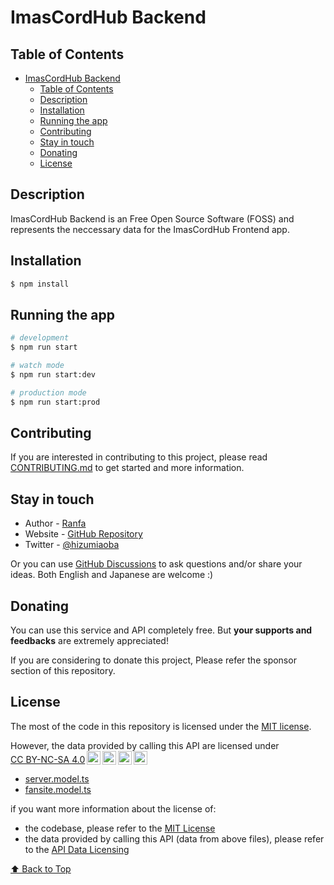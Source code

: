 # ImasCordHub Backend

## Table of Contents
- [ImasCordHub Backend](#imascordhub-backend)
  - [Table of Contents](#table-of-contents)
  - [Description](#description)
  - [Installation](#installation)
  - [Running the app](#running-the-app)
  - [Contributing](#contributing)
  - [Stay in touch](#stay-in-touch)
  - [Donating](#donating)
  - [License](#license)


## Description

ImasCordHub Backend is an Free Open Source Software (FOSS) and represents the neccessary data for the ImasCordHub Frontend app. 

## Installation

```bash
$ npm install
```

## Running the app

```bash
# development
$ npm run start

# watch mode
$ npm run start:dev

# production mode
$ npm run start:prod
```

## Contributing

If you are interested in contributing to this project, please read [CONTRIBUTING.md](doc/CONTRIBUTING.md) to get started and more information.

## Stay in touch

- Author - [Ranfa](https://hizumiaoba.github.io/Personal-pages/)
- Website - [GitHub Repository](https://github.com/Secret-Society-Braid/imas-cord-hub-backend)
- Twitter - [@hizumiaoba](https://twitter.com/hizumiaoba)

Or you can use [GitHub Discussions](https://github.com/Secret-Society-Braid/imas-cord-hub-backend/discussions) to ask questions and/or share your ideas. Both English and Japanese are welcome :)

## Donating

You can use this service and API completely free. But **your supports and feedbacks** are extremely appreciated!

If you are considering to donate this project, Please refer the sponsor section of this repository.


## License

The most of the code in this repository is licensed under the [MIT license](doc/LICENSE).

<p xmlns:cc="http://creativecommons.org/ns#" xmlns:dct="http://purl.org/dc/terms/">However, the data provided by calling this API are licensed under <a href="http://creativecommons.org/licenses/by-nc-sa/4.0/?ref=chooser-v1" target="_blank" rel="license noopener noreferrer" style="display:inline-block;">CC BY-NC-SA 4.0<img style="height:22px!important;margin-left:3px;vertical-align:text-bottom;" src="https://mirrors.creativecommons.org/presskit/icons/cc.svg?ref=chooser-v1"><img style="height:22px!important;margin-left:3px;vertical-align:text-bottom;" src="https://mirrors.creativecommons.org/presskit/icons/by.svg?ref=chooser-v1"><img style="height:22px!important;margin-left:3px;vertical-align:text-bottom;" src="https://mirrors.creativecommons.org/presskit/icons/nc.svg?ref=chooser-v1"><img style="height:22px!important;margin-left:3px;vertical-align:text-bottom;" src="https://mirrors.creativecommons.org/presskit/icons/sa.svg?ref=chooser-v1"></a></p>

- [server.model.ts](https://github.com/Secret-Society-Braid/imas-cord-hub-backend/blob/main/src/server/model/server.model.ts)
- [fansite.model.ts](https://github.com/Secret-Society-Braid/imas-cord-hub-backend/blob/main/src/fansite/model/fansite.model.ts)

if you want more information about the license of:

- the codebase, please refer to the [MIT License](LICENSE)
- the data provided by calling this API (data from above files), please refer to the [API Data Licensing](doc/API_DATA_LICENSE.md)

[⬆️ Back to Top](#table-of-contents)
